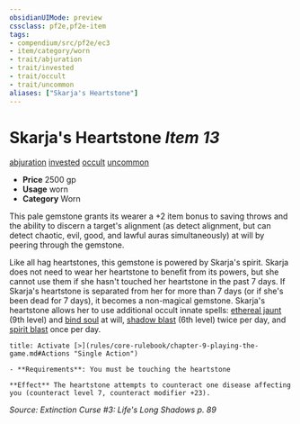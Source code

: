 ```yaml
---
obsidianUIMode: preview
cssclass: pf2e,pf2e-item
tags:
- compendium/src/pf2e/ec3
- item/category/worn
- trait/abjuration
- trait/invested
- trait/occult
- trait/uncommon
aliases: ["Skarja's Heartstone"]
---
```

# Skarja's Heartstone *Item 13*  
[abjuration](rules/traits/abjuration.md "Abjuration School Trait")  [invested](rules/traits/invested.md "Invested Item Trait")  [occult](rules/traits/occult.md "Occult Tradition Trait")  [uncommon](rules/traits/uncommon.md "Uncommon Rarity Trait")  

- **Price** 2500 gp
- **Usage** worn
- **Category** Worn

This pale gemstone grants its wearer a +2 item bonus to saving throws and the ability to discern a target's alignment (as detect alignment, but can detect chaotic, evil, good, and lawful auras simultaneously) at will by peering through the gemstone.

Like all hag heartstones, this gemstone is powered by Skarja's spirit. Skarja does not need to wear her heartstone to benefit from its powers, but she cannot use them if she hasn't touched her heartstone in the past 7 days. If Skarja's heartstone is separated from her for more than 7 days (or if she's been dead for 7 days), it becomes a non-magical gemstone. Skarja's heartstone allows her to use additional occult innate spells: [ethereal jaunt](compendium/spells/ethereal-jaunt.md) (9th level) and [bind soul](compendium/spells/bind-soul.md) at will, [shadow blast](compendium/spells/shadow-blast.md) (6th level) twice per day, and [spirit blast](compendium/spells/spirit-blast.md) once per day.

```ad-embed-ability
title: Activate [>](rules/core-rulebook/chapter-9-playing-the-game.md#Actions "Single Action")

- **Requirements**: You must be touching the heartstone

**Effect** The heartstone attempts to counteract one disease affecting you (counteract level 7, counteract modifier +23).
```

*Source: Extinction Curse #3: Life's Long Shadows p. 89*
